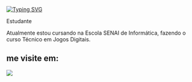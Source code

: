 <a href="https://git.io/typing-svg"><img src="https://readme-typing-svg.demolab.com?font=Fira+Code&pause=1000&color=000000&background=6BE3FFC9&random=false&width=465&lines=Olá+meu+nome+é+kauã+pereira;Seja+bem+vindo+ao+meu+perfil+do+github!" alt="Typing SVG" /></a>
<div>
<p>Estudante</p> 

<p>Atualmente estou cursando na Escola SENAI de Informática, fazendo o curso Técnico em Jogos Digitais.</p>
</div>

<div>
  <h2> me visite em:</h2>
  <a href = "mailto:kaua.p.carvalho6@aluno.senai.br"><img src="https://img.shields.io/badge/Gmail-D14836?style=for-the-badge&logo=gmail&logoColor=white" target="_blank"></a>
  
</div>
